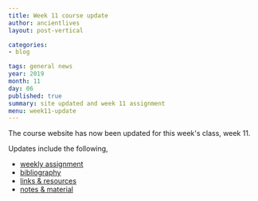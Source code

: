 ```yaml
---
title: Week 11 course update
author: ancientlives
layout: post-vertical

categories:
- blog

tags: general news
year: 2019
month: 11
day: 06
published: true
summary: site updated and week 11 assignment
menu: week11-update
---
```


The course website has now been updated for this week's class, week 11.

Updates include the following,

* [weekly assignment](/weekly_assignment)
* [bibliography](/bibliography)
* [links & resources](/links)
* [notes & material](/notes)
